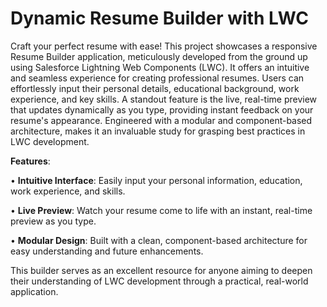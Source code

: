 # Dynamic Resume Builder with LWC
Craft your perfect resume with ease! This project showcases a responsive Resume Builder application, meticulously developed from the ground up using Salesforce Lightning Web Components (LWC). It offers an intuitive and seamless experience for creating professional resumes. Users can effortlessly input their personal details, educational background, work experience, and key skills. A standout feature is the live, real-time preview that updates dynamically as you type, providing instant feedback on your resume's appearance. Engineered with a modular and component-based architecture, makes it an invaluable study for grasping best practices in LWC development.

**Features**:

• **Intuitive Interface**: Easily input your personal information, education, work experience, and skills.

• **Live Preview**: Watch your resume come to life with an instant, real-time preview as you type.

• **Modular Design**: Built with a clean, component-based architecture for easy understanding and future enhancements.

This builder serves as an excellent resource for anyone aiming to deepen their understanding of LWC development through a practical, real-world application.
